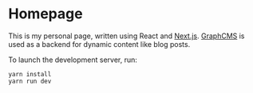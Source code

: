 # Homepage

This is my personal page, written using React and [Next.js](https://nextjs.org/).
[GraphCMS](https://graphcms.com/) is used as a backend for dynamic content like blog posts.

To launch the development server, run:

```shell
yarn install
yarn run dev
```
